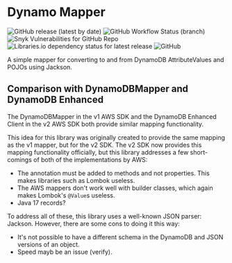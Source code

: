 # Dynamo Mapper

![GitHub release (latest by date)](https://img.shields.io/github/v/release/autonomouslogic/dynamo-mapper)
![GitHub Workflow Status (branch)](https://img.shields.io/github/workflow/status/autonomouslogic/dynamo-mapper/Test/main)
![Snyk Vulnerabilities for GitHub Repo](https://img.shields.io/snyk/vulnerabilities/github/autonomouslogic/dynamo-mapper?style=flat-square)
![Libraries.io dependency status for latest release](https://img.shields.io/librariesio/release/maven/com.autonomouslogic.dynamomapper:dynamo-mapper)
![GitHub](https://img.shields.io/github/license/autonomouslogic/dynamo-mapper)

A simple mapper for converting to and from DynamoDB AttributeValues and POJOs using Jackson.

## Comparison with DynamoDBMapper and DynamoDB Enhanced
The DynamoDBMapper in the v1 AWS SDK and the DynamoDB Enhanced Client in the v2 AWS SDK both provide similar mapping
functionality.

This idea for this library was originally created to provide the same mapping as the v1 mapper, but for the v2 SDK.
The v2 SDK now provides this mapping functionality officially, but this library addresses a few short-comings of both
of the implementations by AWS:

* The annotation must be added to methods and not properties. This makes libraries such as Lombok useless.
* The AWS mappers don't work well with builder classes, which again makes Lombok's `@Value`s useless.
* Java 17 records?

To address all of these, this library uses a well-known JSON parser: Jackson.
However, there are some cons to doing it this way:

* It's not possible to have a different schema in the DynamoDB and JSON versions of an object.
* Speed mayb be an issue (verify).
